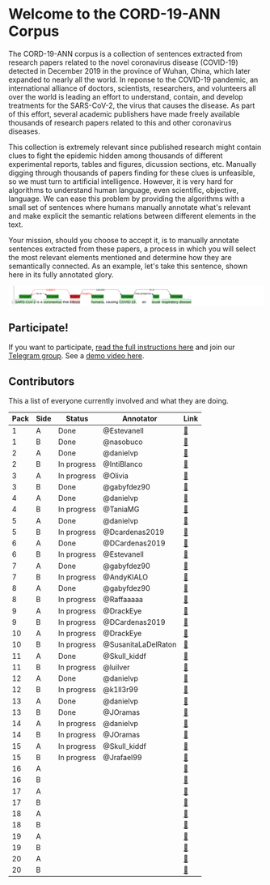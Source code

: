 # Welcome to the CORD-19-ANN Corpus

The CORD-19-ANN corpus is a collection of sentences extracted from research papers related to the novel coronavirus disease (COVID-19) detected in December 2019 in the province of Wuhan, China, which later expanded to nearly all the world. In reponse to the COVID-19 pandemic, an international alliance of doctors, scientists, researchers, and volunteers all over the world is leading an effort to understand, contain, and develop treatments for the SARS-CoV-2, the virus that causes the disease. As part of this effort, several academic publishers have made freely available thousands of research papers related to this and other coronavirus diseases.

This collection is extremely relevant since published research might contain clues to fight the epidemic hidden among thousands of different experimental reports, tables and figures, dicussion sections, etc. Manually digging through thousands of papers finding for these clues is unfeasible, so we must turn to artificial intelligence. However, it is very hard for algorithms to understand human language, even scientific, objective, language. We can ease this problem by providing the algorithms with a small set of sentences where humans manually annotate what's relevant and make explicit the semantic relations between different elements in the text.

Your mission, should you choose to accept it, is to manually annotate sentences extracted from these papers, a process in which you will select the most relevant elements mentioned and determine how they are semantically connected. As an example, let's take this sentence, shown here in its fully annotated glory.

![](docs/img1.png)

## Participate!

If you want to participate, [read the full instructions here](docs/instructions.md) and join our [Telegram group](https://t.me/cord19).
See a [demo video here](https://github.com/matcom/cord19-ann/raw/master/docs/demo.mp4).

## Contributors

This a list of everyone currently involved and what they are doing.

| **Pack** | **Side** | **Status**  | **Annotator**  | **Link** |
|----------|----------|-------------|----------------|----------|
|      1   | A        | Done        | @Estevanell    | [🔗](http://ssh.apiad.net:8080/#/cord19/packs/pack01/first/pack01-first) |
|      1   | B        | Done        | @nasobuco      | [🔗](http://ssh.apiad.net:8080/#/cord19/packs/pack01/second/pack01-second) |
|      2   | A        | Done        | @danielvp      | [🔗](http://ssh.apiad.net:8080/#/cord19/packs/pack02/first/pack02-first) |
|      2   | B        | In progress | @IntiBlanco    | [🔗](http://ssh.apiad.net:8080/#/cord19/packs/pack02/second/pack02-second) |
|      3   | A        | In progress | @Olivia        | [🔗](http://ssh.apiad.net:8080/#/cord19/packs/pack03/first/pack03-first) |
|      3   | B        | Done        | @gabyfdez90    | [🔗](http://ssh.apiad.net:8080/#/cord19/packs/pack03/second/pack03-second) |
|      4   | A        | Done        | @danielvp      | [🔗](http://ssh.apiad.net:8080/#/cord19/packs/pack04/first/pack04-first) |
|      4   | B        | In progress | @TaniaMG       | [🔗](http://ssh.apiad.net:8080/#/cord19/packs/pack04/second/pack04-second) |
|      5   | A        | Done        | @danielvp      | [🔗](http://ssh.apiad.net:8080/#/cord19/packs/pack05/first/pack05-first) |
|      5   | B        | In progress | @Dcardenas2019 | [🔗](http://ssh.apiad.net:8080/#/cord19/packs/pack05/second/pack05-second) |
|      6   | A        | Done        | @DCardenas2019 | [🔗](http://ssh.apiad.net:8080/#/cord19/packs/pack06/first/pack06-first) |
|      6   | B        | In progress | @Estevanell    | [🔗](http://ssh.apiad.net:8080/#/cord19/packs/pack06/second/pack06-second) |
|      7   | A        | Done        | @gabyfdez90    | [🔗](http://ssh.apiad.net:8080/#/cord19/packs/pack07/first/pack07-first) |
|      7   | B        | In progress | @AndyKIALO     | [🔗](http://ssh.apiad.net:8080/#/cord19/packs/pack07/second/pack07-second) |
|      8   | A        | Done        | @gabyfdez90    | [🔗](http://ssh.apiad.net:8080/#/cord19/packs/pack08/first/pack08-first) |
|      8   | B        | In progress | @Raffaaaaa     | [🔗](http://ssh.apiad.net:8080/#/cord19/packs/pack08/second/pack08-second) |
|      9   | A        | In progress | @DrackEye      | [🔗](http://ssh.apiad.net:8080/#/cord19/packs/pack09/first/pack09-first) |
|      9   | B        | In progress | @DCardenas2019 | [🔗](http://ssh.apiad.net:8080/#/cord19/packs/pack09/second/pack09-second) |
|     10   | A        | In progress | @DrackEye      | [🔗](http://ssh.apiad.net:8080/#/cord19/packs/pack10/first/pack10-first) |
|     10   | B        | In progress | @SusanitaLaDelRaton | [🔗](http://ssh.apiad.net:8080/#/cord19/packs/pack10/second/pack10-second) |
|     11   | A        | Done        | @Skull_kiddf   | [🔗](http://ssh.apiad.net:8080/#/cord19/packs/pack11/first/pack11-first) |
|     11   | B        | In progress | @luilver       | [🔗](http://ssh.apiad.net:8080/#/cord19/packs/pack11/second/pack11-second) |
|     12   | A        | Done        | @danielvp      | [🔗](http://ssh.apiad.net:8080/#/cord19/packs/pack12/first/pack12-first) |
|     12   | B        | In progress | @k1ll3r99      | [🔗](http://ssh.apiad.net:8080/#/cord19/packs/pack12/second/pack12-second) |
|     13   | A        | Done        | @danielvp      | [🔗](http://ssh.apiad.net:8080/#/cord19/packs/pack13/first/pack13-first) |
|     13   | B        | Done        | @JOramas       | [🔗](http://ssh.apiad.net:8080/#/cord19/packs/pack13/second/pack13-second) |
|     14   | A        | In progress | @danielvp      | [🔗](http://ssh.apiad.net:8080/#/cord19/packs/pack14/first/pack14-first) |
|     14   | B        | In progress | @JOramas       | [🔗](http://ssh.apiad.net:8080/#/cord19/packs/pack14/second/pack14-second) |
|     15   | A        | In progress | @Skull_kiddf   | [🔗](http://ssh.apiad.net:8080/#/cord19/packs/pack15/first/pack15-first) |
|     15   | B        | In progress | @Jrafael99     | [🔗](http://ssh.apiad.net:8080/#/cord19/packs/pack15/second/pack15-second) |
|     16   | A        |             |                | [🔗](http://ssh.apiad.net:8080/#/cord19/packs/pack16/first/pack16-first) |
|     16   | B        |             |                | [🔗](http://ssh.apiad.net:8080/#/cord19/packs/pack16/second/pack16-second) |
|     17   | A        |             |                | [🔗](http://ssh.apiad.net:8080/#/cord19/packs/pack17/first/pack17-first) |
|     17   | B        |             |                | [🔗](http://ssh.apiad.net:8080/#/cord19/packs/pack17/second/pack17-second) |
|     18   | A        |             |                | [🔗](http://ssh.apiad.net:8080/#/cord19/packs/pack18/first/pack18-first) |
|     18   | B        |             |                | [🔗](http://ssh.apiad.net:8080/#/cord19/packs/pack18/second/pack18-second) |
|     19   | A        |             |                | [🔗](http://ssh.apiad.net:8080/#/cord19/packs/pack19/first/pack19-first) |
|     19   | B        |             |                | [🔗](http://ssh.apiad.net:8080/#/cord19/packs/pack19/second/pack19-second) |
|     20   | A        |             |                | [🔗](http://ssh.apiad.net:8080/#/cord19/packs/pack20/first/pack20-first) |
|     20   | B        |             |                | [🔗](http://ssh.apiad.net:8080/#/cord19/packs/pack20/second/pack20-second) |

